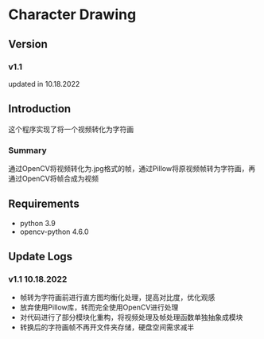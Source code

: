 # Character Drawing

## Version

### v1.1 
updated in 10.18.2022

## Introduction

这个程序实现了将一个视频转化为字符画

### Summary

通过OpenCV将视频转化为.jpg格式的帧，通过Pillow将原视频帧转为字符画，再通过OpenCV将帧合成为视频

## Requirements
- python 3.9
- opencv-python 4.6.0

## Update Logs
### v1.1 10.18.2022
- 帧转为字符画前进行直方图均衡化处理，提高对比度，优化观感
- 放弃使用Pillow库，转而完全使用OpenCV进行处理
- 对代码进行了部分模块化重构，将视频处理及帧处理函数单独抽象成模块
- 转换后的字符画帧不再开文件夹存储，硬盘空间需求减半